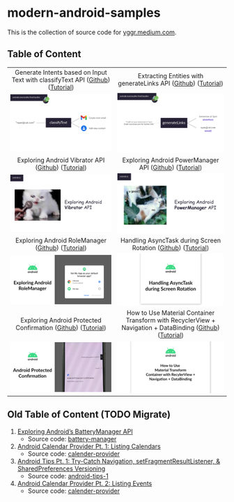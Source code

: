 # modern-android-samples

This is the collection of source code for [yggr.medium.com](https://yggr.medium.com).

## Table of Content

| | |
| :-: | :-: |
| Generate Intents based on Input Text with classifyText API ([Github](/classify-text)) ([Tutorial](https://yggr.medium.com/generate-intents-based-on-input-text-with-classifytext-api-6ebdc94c00be)) | Extracting Entities with generateLinks API ([Github](/generate-links)) ([Tutorial](https://yggr.medium.com/extracting-entities-with-generatelinks-api-349042a6e5b0)) |
| <img src="classify-text/screenshots/classify-text.jpg" /> | <img src="generate-links/screenshots/generate-links.jpg" /> |
| Exploring Android Vibrator API ([Github](/Vibrator)) ([Tutorial](https://yggr.medium.com/exploring-android-vibrator-api-71741c553429)) | Exploring Android PowerManager API ([Github](/power-manager)) ([Tutorial](https://yggr.medium.com/exploring-android-powermanager-api-72981adbafb1)) |
| <img src="Vibrator/screenshots/vibrator.png" /> | <img src="power-manager/screenshots/power-manager.png" /> |
| Exploring Android RoleManager ([Github](/role-manager)) ([Tutorial](https://yggr.medium.com/exploring-android-rolemanager-eac84c611a0b)) | Handling AsyncTask during Screen Rotation ([Github](/async-task)) ([Tutorial](https://yggr.medium.com/handling-asynctask-during-screen-rotation-3eca540af777)) |
| <img src="role-manager/screenshots/android-role-manager.png" /> | <img src="async-task/screenshots/async-task.png" /> |
| Exploring Android Protected Confirmation ([Github](/android-protected-confirmation)) ([Tutorial](https://yggr.medium.com/exploring-android-protected-confirmation-79b4e5b53af6)) | How to Use Material Container Transform with RecyclerView + Navigation + DataBinding ([Github](/material-list-container-transform)) ([Tutorial](https://yggr.medium.com/how-to-use-material-container-transform-with-recyclerview-navigation-databinding-ee6c13ce26ea)) |
| <img src="android-protected-confirmation/screenshots/android-protected-confirmation.png" /> | <img src="material-list-container-transform/screenshots/material-list-container-transform.png" /> |

## Old Table of Content (TODO Migrate)

1. [Exploring Android’s BatteryManager API](https://yggr.medium.com/exploring-androids-batterymanager-api-8f64951fd9f6)
    - Source code: [battery-manager](https://github.com/hanmajid/yggr-medium-source-code/tree/master/battery-manager)
2. [Android Calendar Provider Pt. 1: Listing Calendars](https://yggr.medium.com/android-calendar-provider-pt-1-listing-calendars-a3b6aeac77d3)
    - Source code: [calender-provider](https://github.com/hanmajid/yggr-medium-source-code/tree/master/calender-provider)
3. [Android Tips Pt. 1: Try-Catch Navigation, setFragmentResultListener, & SharedPreferences Versioning](https://yggr.medium.com/android-tips-pt-1-try-catch-navigation-setfragmentresultlistener-sharedpreferences-versioning-8b65bc99f14a)
    - Source code: [android-tips-1](https://github.com/hanmajid/yggr-medium-source-code/tree/master/android-tips-1)
4. [Android Calendar Provider Pt. 2: Listing Events](https://yggr.medium.com/android-calendar-provider-pt-2-listing-events-2b1c7ca72535)
    - Source code: [calender-provider](https://github.com/hanmajid/yggr-medium-source-code/tree/master/calender-provider)
